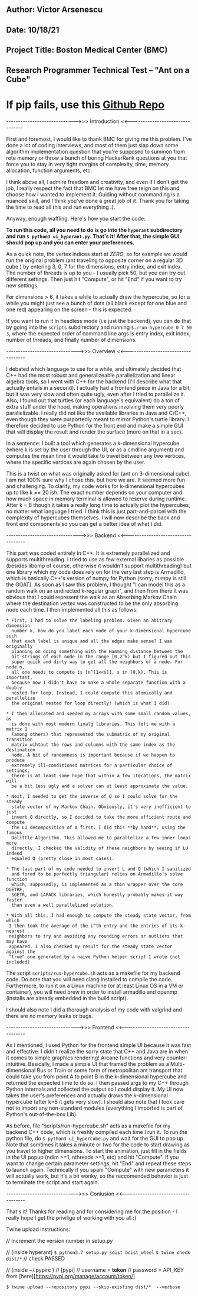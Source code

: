 ## Author: Victor Arsenescu
## Date: 10/18/21
## Project Title: Boston Medical Center (BMC)
## Research Programmer Technical Test – "Ant on a Cube"


# If pip fails, use this [Github Repo](https://github.com/v0rtex20k/hyperant)


----------------------------->>> Introduction <<--------------------------------

First and foremost, I would like to thank BMC for giving me this problem. I've
done a lot of coding interviews, and most of them just slap down some algorithm
implementation question that you're supposed to summon from rote memory or throw
a bunch of boring HackerRank questions at you that force you to stay in very
tight margins of complexity, time, memory allocation, function arguments, etc.

I think above all, I admire freedom and creativity, and even if I don't get the
job, I really respect the fact that BMC let me have free reign on this and
choose how I wanted to implement it. Guiding without commanding is a nuanced
skill, and I think you've done a great job of it. Thank you for taking the time
to read all this and run everything :).

Anyway, enough waffling. Here's how you start the code:


**To run this code, all you need to do is go into the `hyperant` subdirectory
and run `$ python3 ui_hyperant.py`. That's it! After that, the simple GUI should
pop up and you can enter your preferences.**

As a quick note, the vertex indices start at *ZERO*, so for example we would run
the original problem (ant traveling to opposite corner on a regular 3D cube ) by
entering 3, 0, 7 for the dimensions, entry index, and exit index. The number of
threads is up to you - I usually pick 50, but you can try out different settings.
Then just hit "Compute", or hit "End" if you want to try new settings.


For dimensions > 6, it takes a while to actually draw the hypercube, so for a
while you might just see a bunch of dots (all black except for one blue and one
red) appearing on the screen - this is expected.

If you want to run it in headless mode (i.e just the backend), you can do that
by going into the `scripts` subdirectory and running `$./run-hypercube 0 7 50 3`,
where the expected order of command line args is entry index, exit index, number
of threads, and finally number of dimensions.

------------------------------>>> Overview <<-----------------------------------

I debated which language to use for a while, and ultimately decided that C++ had
the most robust and generalizeable parallelization and linear algebra tools, so
I went with C++ for the backend (I'll describe what that actually entails in a
second). I actually had a frontend piece in Java for a bit, but it was very slow
and often quite ugly, even after I tried to parallelize it. Also, I found out
that turtles (or each language's equivalent) do a ton of extra stuff under the
hood, making operations involving them very poorly parallelizable. I really did
not like the available libraries in Java and C/C++, even though they were
purportedly meant to mirror Python's turtle library. I therefore decided to use
Python for the front end and make a simple GUI that will display the result and
render the surface (more on that in a sec).

In a sentence:
	I built a tool which generates a k-dimensional hypercube (where k is set by
	the user through the UI, or as a cmdline argument) and computes the mean
	time it would take to travel between any two vertices, where the specific
	vertices are again chosen by the user.

This is a twist on what was originally asked for (ant on 3-dimensional cube). I
am not 100% sure why I chose this, but here we are. It seemed more fun and
challenging. To clarify, my code works for k-dimensional hypercubes up to like
k == 20 ish. The exact number depends on your computer and how much space in
memory terminal is allowed to reserve during runtime. After k = 8 though it
takes a really long time to actually plot the hypercubes, no matter what
language I tried. I think this is just part-and-parcel with the complexity of
hypercubes themselves. I will now describe the back and front end components so
you can get a better idea of what I did.

------------------------------->>> Backend <<-----------------------------------

This part was coded entirely in C++. It is extremely parallelized and supports
multithreading. I tried to use as few external libaries as possible (besides
libomp of course, otherwise it wouldn't support multithreading) but one library
which my code does rely on for the very last step is Armadillo, which is
basically C++'s version of numpy for Python (sorry, numpy is still the GOAT). As
soon as I saw this problem, I thought "I can model this as a random walk on an
undirected k-regular graph", and then from there it was obvious that I could
represent the walk as an Absorbing Markov Chain where the destination vertex
was constructed to be the only absorbing node each time. I then implemented all
this as follows:

	* First, I had to solve the labeling problem. Given an abitrary dimension
	  number k, how do you label each node of your k-dimensional hypercube such
	  that each label is unique and all the edges make sense? I was originally
	  planning on doing something with the Hamming distance between the
	  bit-strings of each node in the range [0,2^k) but I figured out this
	  super quick and dirty way to get all the neighbors of a node. For node n,
	  all one needs to compute is [n^(1<<s)], s in [0,k). This is important,
	  because now I didn't have to make a whole separate function with a doubly
	  nested for loop. Instead, I could compute this atomically and parallelize
	  the original nested for loop directly! (which is what I did)

	* I then allocated and seeded my arrays with some small random values, as
	  is done with most modern linalg libraries. This left me with a matrix Q
	  (among others) that represented the submatrix of my original transition
	  matrix wihtout the rows and columns with the same index as the destination
	  node. A bit of randomness is important because if we happen to produce
	  extremely ill-conditioned matrices for a particular choice of settings,
	  there is at least some hope that within a few iterations, the matrix will
	  be a bit less ugly and a solver can at least approximate the value.

	* Next, I needed to get the inverse of Q so I could solve for the steady
	  state vector of my Markov Chain. Obviously, it's very inefficient to just
	  invert Q directly, so I decided to take the more efficient route and compute
	  the LU decomposition of A first. I did this **by hand**, using the famous
	  Dolittle Algorithm. This allowed me to parallelize a few inner loops more
	  directly. I checked the validity of these neighbors by seeing if LU indeed
	  equaled Q (pretty close in most cases).

	* The last part of my code needed to invert L and Q (which I sanitized
	  and fored to be perfectly triangular) relies on Armadillo's solve function
	  which, supposedly, is implemented as a thin wrapper over the core DGETRF,
	  SGETR, and LAPACK libraries, which honestly probably makes it way faster
	  than even a well parallelized solution.

	* With all this, I had enough to compute the steady state vector, from which
	 I then took the average of the i^th entry and the entries of its k-nearest
	 neighbors to try and avoiding any rounding errors or outliers that may have
	 appeared. I also checked my result for the steady state vector against the
	 "true" one generated by a naive Python helper script I wrote (not included)

The script `scripts/run-hypercube.sh` acts as a makefile for my backend code. Do
note that you will need clang installed to compile the code. Furthermore, to
run it on a Linux machine (or at least Linux OS in a VM or container), you will
need brew in order to install armadillo and openmp (installs are already
embedded in the build script).

I should also note I did a thorough analysis of my code with valgrind and there
are no memory leaks or bugs.

------------------------------>>> Frontend <<-----------------------------------

As I mentioned, I used Python for the frontend simple UI because it was fast and
effective. I didn't realize the sorry state that C++ and Java are in when it
comes to simple graphics rendering! Arcane functions and very counter-intuitive.
Basically, I made a simple UI that framed the problem as a Multi-dimensional
Bus or Train or some form of metropolitan ant transport that could take you from
point A to point B in the k-dimensional hypercube and returned the expected time
to do so. I then passed args to my C++ through Python internals and collected
the output so I could display it. My UI now takes the user's preferences and
actually draws the k-dimensional hypercube (after k=8 it gets very slow).
I should also note that I took care not to import any non-standard modules
(everything I imported is part of Python's out-of-the-box Lib).

As before, file "scripts/run-hypercube.sh" acts as a makefile for my backend C++
code, which is freshly compiled each time I run it. To run the python file, do
`$ python3 ui_hypercube.py`
and wait for the GUI to pop up. Note that somtimes it takes a minute or two for
the code to start drawing as you travel to higher dimensions. To start the
animation, just fill in the fields in the UI popup (ndim >=1, nthreads >=1, etc)
and hit "Compute". If you want to change certain parameter settings, hit "End"
and repeat these steps to launch again. Technically if you spam "Compute" with
new parameters it will actually work, but it's a bit wonky, so the reccomended
behavior is just to terminate the script and start again.


----------------------------->>> Conlusion <<-----------------------------------

That's it! Thanks for reading and for considering me for the position - I really
hope I get the privilige of working with you all :)


Twine upload instructions:

// Increment the version number in setup.py

// (inside hyperant)
`$ python3.7 setup.py sdist bdist_wheel`
`$ twine check dist/*` // check PASSED

// (inside \~/.pypirc )
// [pypi]
// username = __token__
// password = API_KEY from [here][https://pypi.org/manage/account/token/]

`$ twine upload --repository pypi --skip-existing dist/*  --verbose`

